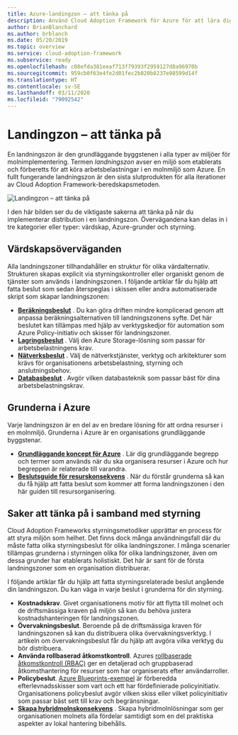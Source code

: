 ```yaml
---
title: Azure-landingzon – att tänka på
description: Använd Cloud Adoption Framework för Azure för att lära dig hur en landningszon fungerar som en grundläggande byggsten i alla typer av miljöer för molnimplementering.
author: BrianBlanchard
ms.author: brblanch
ms.date: 05/20/2019
ms.topic: overview
ms.service: cloud-adoption-framework
ms.subservice: ready
ms.openlocfilehash: c08efda381eeaf713f79393f2959127d8a96970b
ms.sourcegitcommit: 959cb0f63e4fe2d01fec2b820b8237e98599d14f
ms.translationtype: HT
ms.contentlocale: sv-SE
ms.lasthandoff: 03/11/2020
ms.locfileid: "79092542"
---
```

# <a name="landing-zone-considerations"></a>Landingzon – att tänka på

En landningszon är den grundläggande byggstenen i alla typer av miljöer för molnimplementering. Termen *landningszon* avser en miljö som etablerats och förberetts för att köra arbetsbelastningar i en molnmiljö som Azure. En fullt fungerande landningszon är den sista slutprodukten för alla iterationer av Cloud Adoption Framework-beredskapsmetoden.

![Landingzon – att tänka på](../../_images/ready/landing-zone-considerations.png)

I den här bilden ser du de viktigaste sakerna att tänka på när du implementerar distribution i en landningszon. Övervägandena kan delas in i tre kategorier eller typer: värdskap, Azure-grunder och styrning.

## <a name="hosting-considerations"></a>Värdskapsöverväganden

Alla landningszoner tillhandahåller en struktur för olika värdalternativ. Strukturen skapas explicit via styrningskontroller eller organiskt genom de tjänster som används i landningszonen. I följande artiklar får du hjälp att fatta beslut som sedan återspeglas i skissen eller andra automatiserade skript som skapar landningszonen:

- **[Beräkningsbeslut](./compute-options.md)** . Du kan göra driften mindre komplicerad genom att anpassa beräkningsalternativen till landningszonens syfte. Det här beslutet kan tillämpas med hjälp av verktygskedjor för automation som Azure Policy-initiativ och skisser för landningszoner.
- **[Lagringsbeslut](./storage-options.md)** . Välj den Azure Storage-lösning som passar för arbetsbelastningens krav.
- **[Nätverksbeslut](./networking-options.md)** . Välj de nätverkstjänster, verktyg och arkitekturer som krävs för organisationens arbetsbelastning, styrning och anslutningsbehov.
- **[Databasbeslut](./data-options.md)** . Avgör vilken databasteknik som passar bäst för dina arbetsbelastningskrav.

## <a name="azure-fundamentals"></a>Grunderna i Azure

Varje landningszon är en del av en bredare lösning för att ordna resurser i en molnmiljö. Grunderna i Azure är en organisations grundläggande byggstenar.

- **[Grundläggande koncept för Azure](./fundamental-concepts.md)** . Lär dig grundläggande begrepp och termer som används när du ska organisera resurser i Azure och hur begreppen är relaterade till varandra.
- **[Beslutsguide för resurskonsekvens](../../decision-guides/resource-consistency/index.md)** . När du förstår grunderna så kan du få hjälp att fatta beslut som kommer att forma landningszonen i den här guiden till resursorganisering.

## <a name="governance-considerations"></a>Saker att tänka på i samband med styrning

Cloud Adoption Frameworks styrningsmetodiker upprättar en process för att styra miljön som helhet. Det finns dock många användningsfall där du måste fatta olika styrningsbeslut för olika landningszoner. I många scenarier tillämpas grunderna i styrningen olika för olika landningszoner, även om dessa grunder har etablerats holistiskt. Det här är sant för de första landningszoner som en organisation distribuerar.

I följande artiklar får du hjälp att fatta styrningsrelaterade beslut angående din landningszon. Du kan väga in varje beslut i grunderna för din styrning.

- **Kostnadskrav**. Givet organisationens motiv för att flytta till molnet och de driftsmässiga kraven på miljön så kan du behöva justera kostnadshanteringen för landningszonen.
- **Övervakningsbeslut**. Beroende på de driftsmässiga kraven för landningszonen så kan du distribuera olika övervakningsverktyg. I artikeln om övervakningsbeslut får du hjälp att avgöra vilka verktyg du bör distribuera.
- **Använda rollbaserad åtkomstkontroll**. Azures [rollbaserade åtkomstkontroll (RBAC)](../considerations/roles.md) ger en detaljerad och gruppbaserad åtkomsthantering för resurser som har organiserats efter användarroller.
- **Policybeslut**. [Azure Blueprints-exempel](https://docs.microsoft.com/azure/governance/blueprints/samples) är förberedda efterlevnadsskisser som vart och ett har fördefinierade policyinitiativ. Organisationens policybeslut avgör vilken skiss eller vilket policyinitiativ som passar bäst sett till krav och begränsningar.
- **[Skapa hybridmolnskonsekvens](./hybrid-consistency.md)** . Skapa hybridmolnlösningar som ger organisationen molnets alla fördelar samtidigt som en del praktiska aspekter av lokal hantering bibehålls.
